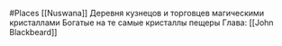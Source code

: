 #Places
[[Nuswana]]
Деревня кузнецов и торговцев магическими кристаллами
Богатые на те самые кристаллы пещеры
Глава: [[John Blackbeard]]